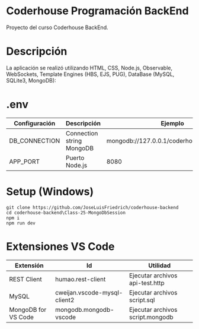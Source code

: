 # Coderhouse Programación BackEnd

Proyecto del curso Coderhouse BackEnd.
	
# Descripción

La aplicación se realizó utilizando HTML, CSS, Node.js, Observable, WebSockets, Template Engines (HBS, EJS, PUG), DataBase (MySQL, SQLite3, MongoDB):

# .env

| Configuración       | Descripción                  | Ejemplo
|---------------------|------------------------------|-----------------------------------------
| DB_CONNECTION       | Connection string MongoDB    | mongodb://127.0.0.1/coderhouse_ecommerce
| APP_PORT            | Puerto Node.js               | 8080

# Setup (Windows)

```
git clone https://github.com/JoseLuisFriedrich/coderhouse-backend
cd coderhouse-backend\Class-25-MongoDbSession
npm i
npm run dev
```

# Extensiones VS Code

| Extensión           | Id                           | Utilidad
|---------------------|------------------------------|---------------------------------
| REST Client         | humao.rest-client            | Ejecutar archivos api-test.http
| MySQL               | cweijan.vscode-mysql-client2 | Ejecutar archivos script.sql
| MongoDB for VS Code | mongodb.mongodb-vscode       | Ejecutar archivos script.mongodb
